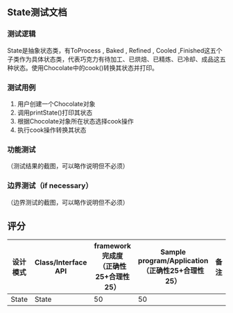 ## State测试文档

### 测试逻辑

State是抽象状态类，有ToProcess , Baked , Refined , Cooled ,Finished这五个子类作为具体状态类，代表巧克力有待加工、已烘焙、已精炼、已冷却、成品这五种状态。使用Chocolate中的cook()转换其状态并打印。

### 测试用例

1. 用户创建一个Chocolate对象
2. 调用printState()打印其状态
3. 根据Chocolate对象所在状态选择cook操作
4. 执行cook操作转换其状态

### 功能测试

（测试结果的截图，可以略作说明但不必须）

### 边界测试（if necessary）

（边界测试的截图，可以略作说明但不必须）

## 评分

| 设计模式 | Class/Interface API | framework完成度<br />（正确性25+合理性25） | Sample program/Application<br />（正确性25+合理性25） | 备注 |
| -------- | ------------------- | ------------------------------------------ | ----------------------------------------------------- | ---- |
|State | State  |   50          |    50                     |      |